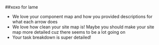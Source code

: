 ##xoxo for lame

- We love your component map and how you provided descriptions for what each arrow does
- We love how clean your site map is! Maybe you should make your site map more detailed cuz there seems to be a lot going on
- Your task breakdown is super detailed!
